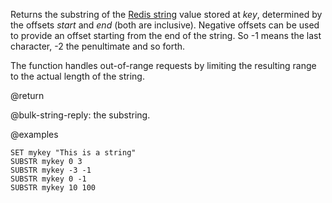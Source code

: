 Returns the substring of the [Redis string](/docs/data-types/strings) value stored at _key_, determined by the offsets _start_ and _end_ (both are inclusive).
Negative offsets can be used to provide an offset starting from the end of the string.
So -1 means the last character, -2 the penultimate and so forth.

The function handles out-of-range requests by limiting the resulting range to the actual length of the string.

@return

@bulk-string-reply: the substring.

@examples

```cli
SET mykey "This is a string"
SUBSTR mykey 0 3
SUBSTR mykey -3 -1
SUBSTR mykey 0 -1
SUBSTR mykey 10 100
```
